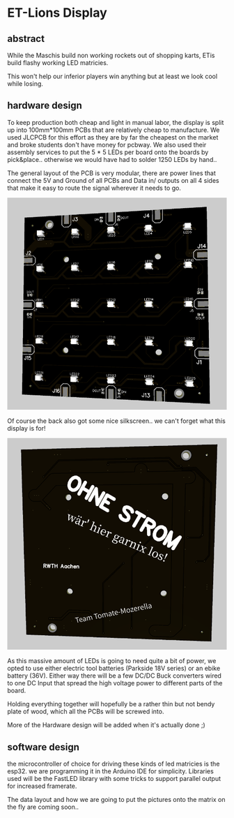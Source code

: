 # ET-Lions Display

abstract
--------
While the Maschis build non working rockets out of shopping karts,
ETis build flashy working LED matricies.

This won't help our inferior players win anything but at least we look cool while losing.


hardware design
---------------
To keep production both cheap and light in manual labor, the display is
split up into 100mm*100mm PCBs that are relatively cheap to manufacture.
We used JLCPCB for this effort as they are by far the cheapest on the market and broke
students don't have money for pcbway. We also used their assembly services to put the
5 * 5 LEDs per board onto the boards by pick&place.. otherwise we would have had to
solder 1250 LEDs by hand..

The general layout of the PCB is very modular, there are power lines that connect
the 5V and Ground of all PCBs and Data in/ outputs on all 4 sides that make it easy
to route the signal wherever it needs to go.

![PCB front](hardware/pictures/pcb_front.png "single PCB front")

Of course the back also got some nice silkscreen.. we can't forget what this display is for!

![PCB back](hardware/pictures/pcb_back.png "single PCB back")


As this massive amount of LEDs is going to need quite a bit of power, we opted to
use either electric tool batteries (Parkside 18V series) or an ebike battery (36V).
Either way there will be a few DC/DC Buck converters wired to one DC Input that spread
the high voltage power to different parts of the board.


Holding everything together will hopefully be a rather thin but not bendy plate of wood,
which all the PCBs will be screwed into.

More of the Hardware design will be added when it's actually done ;)


software design
---------------

the microcontroller of choice for driving these kinds of led matricies is the esp32.
we are programming it in the Arduino IDE for simplicity. Libraries used will be the
FastLED library with some tricks to support parallel output for increased framerate.

The data layout and how we are going to put the pictures onto the matrix on the fly
are coming soon..